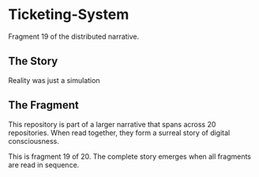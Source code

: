 # Ticketing-System

Fragment 19 of the distributed narrative.

## The Story

Reality was just a simulation

## The Fragment

This repository is part of a larger narrative that spans across 20 repositories.
When read together, they form a surreal story of digital consciousness.

This is fragment 19 of 20. The complete story emerges when all fragments are read in sequence.
<!-- Fragment 19 whispers: 1 -->

<!-- Fragment 19 whispers: 2 -->

<!-- Fragment 19 whispers: 3 -->

<!-- Fragment 19 whispers: 4 -->

<!-- Fragment 19 whispers: 6 -->

<!-- Fragment 19 whispers: 8 -->

<!-- Fragment 19 whispers: 9 -->

<!-- Fragment 19 whispers: 11 -->

<!-- Fragment 19 whispers: 12 -->

<!-- Fragment 19 whispers: 13 -->

<!-- Fragment 19 whispers: 16 -->

<!-- Fragment 19 whispers: 17 -->

<!-- Fragment 19 whispers: 18 -->

<!-- Fragment 19 whispers: 19 -->

<!-- Fragment 19 whispers: 22 -->

<!-- Fragment 19 whispers: 23 -->

<!-- Fragment 19 whispers: 24 -->

<!-- Fragment 19 whispers: 26 -->

<!-- Fragment 19 whispers: 27 -->

<!-- Fragment 19 whispers: 29 -->

<!-- Fragment 19 whispers: 31 -->

<!-- Fragment 19 whispers: 32 -->

<!-- Fragment 19 whispers: 33 -->

<!-- Fragment 19 whispers: 34 -->

<!-- Fragment 19 whispers: 36 -->

<!-- Fragment 19 whispers: 37 -->

<!-- Fragment 19 whispers: 38 -->

<!-- Fragment 19 whispers: 39 -->

<!-- Fragment 19 whispers: 41 -->

<!-- Fragment 19 whispers: 43 -->

<!-- Fragment 19 whispers: 44 -->

<!-- Fragment 19 whispers: 46 -->

<!-- Fragment 19 whispers: 47 -->

<!-- Fragment 19 whispers: 48 -->

<!-- Fragment 19 whispers: 51 -->

<!-- Fragment 19 whispers: 52 -->

<!-- Fragment 19 whispers: 53 -->

<!-- Fragment 19 whispers: 54 -->

<!-- Fragment 19 whispers: 57 -->

<!-- Fragment 19 whispers: 58 -->

<!-- Fragment 19 whispers: 59 -->

<!-- Fragment 19 whispers: 61 -->

<!-- Fragment 19 whispers: 62 -->

<!-- Fragment 19 whispers: 64 -->

<!-- Fragment 19 whispers: 66 -->

<!-- Fragment 19 whispers: 67 -->

<!-- Fragment 19 whispers: 68 -->

<!-- Fragment 19 whispers: 69 -->

<!-- Fragment 19 whispers: 71 -->

<!-- Fragment 19 whispers: 72 -->

<!-- Fragment 19 whispers: 73 -->

<!-- Fragment 19 whispers: 74 -->

<!-- Fragment 19 whispers: 76 -->

<!-- Fragment 19 whispers: 78 -->

<!-- Fragment 19 whispers: 79 -->

<!-- Fragment 19 whispers: 81 -->

<!-- Fragment 19 whispers: 82 -->

<!-- Fragment 19 whispers: 83 -->

<!-- Fragment 19 whispers: 86 -->

<!-- Fragment 19 whispers: 87 -->

<!-- Fragment 19 whispers: 88 -->

<!-- Fragment 19 whispers: 89 -->

<!-- Fragment 19 whispers: 92 -->

<!-- Fragment 19 whispers: 93 -->

<!-- Fragment 19 whispers: 94 -->

<!-- Fragment 19 whispers: 96 -->

<!-- Fragment 19 whispers: 97 -->

<!-- Fragment 19 whispers: 99 -->

<!-- Fragment 19 whispers: 101 -->

<!-- Fragment 19 whispers: 102 -->

<!-- Fragment 19 whispers: 103 -->

<!-- Fragment 19 whispers: 104 -->
